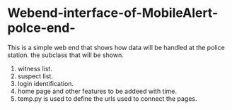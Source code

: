 # Webend-interface-of-MobileAlert-polce-end-
This is a simple web end that shows how data will be handled at the police station.
the subclass that will be shown.
1. witness list.
2. suspect list.
3. login identification.
4. home page and other features to be addeed with time.
5. temp.py is used to define the urls used to connect the pages.
